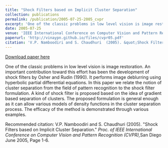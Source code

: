 ```yaml
---
title: "Shock Filters based on Implicit Cluster Separation"
collection: publications
permalink: /publication/2005-07-25-2005_cvpr
excerpt: 'One of the classic problems in low level vision is image restoration. An important contribution toward this effort has been the development of shock filters by Osher and Rudin (1990). It performs image deblurring using hyperbolic partial differential equations. In this paper we relate the notion of cluster separation from the field of pattern recognition to the shock filter formulation. A kind of shock filter is proposed based on the idea of gradient based separation of clusters. The proposed formulation is general enough as it can allow various models of density functions in the cluster separation process. The efficacy of the method is demonstrated through various examples.'
date: 2005-07-25
venue: 'IEEE International Conference on Computer Vision and Pattern Recognition (CVPR)'
paperurl: 'http://vinaypn.github.io/files/cvpr05.pdf'
citation: 'V.P. Namboodiri and S. Chaudhuri  (2005). &quot;Shock Filters based on Implicit Cluster Separation.&quot; <i>Proc. of IEEE International Conference on Computer Vision and Pattern Recognition (CVPR),</i>San Diego June 2005, Page 1-6.'
---
```


<a href='http://vinaypn.github.io/files/cvpr05.pdf'>Download paper here</a>

One of the classic problems in low level vision is image restoration. An important contribution toward this effort has been the development of shock filters by Osher and Rudin (1990). It performs image deblurring using hyperbolic partial differential equations. In this paper we relate the notion of cluster separation from the field of pattern recognition to the shock filter formulation. A kind of shock filter is proposed based on the idea of gradient based separation of clusters. The proposed formulation is general enough as it can allow various models of density functions in the cluster separation process. The efficacy of the method is demonstrated through various examples.

Recommended citation: V.P. Namboodiri and S. Chaudhuri  (2005). "Shock Filters based on Implicit Cluster Separation." <i>Proc. of IEEE International Conference on Computer Vision and Pattern Recognition (CVPR),</i>San Diego June 2005, Page 1-6.